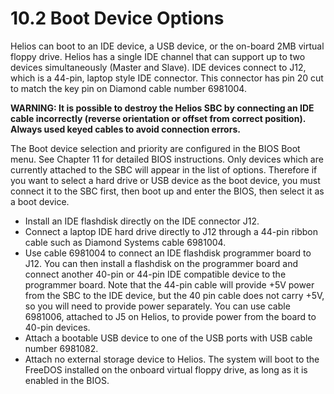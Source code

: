 # 10.2 Boot Device Options

Helios can boot to an IDE device, a USB device, or the on-board 2MB virtual floppy drive. Helios has a single IDE channel that can support up to two devices simultaneously (Master and Slave). IDE devices connect to J12, which is a 44-pin, laptop style IDE connector. This connector has pin 20 cut to match the key pin on Diamond cable number 6981004.&#x20;

**WARNING: It is possible to destroy the Helios SBC by connecting an IDE cable incorrectly (reverse orientation or offset from correct position). Always used keyed cables to avoid connection errors.**&#x20;

The Boot device selection and priority are configured in the BIOS Boot menu. See Chapter 11 for detailed BIOS instructions. Only devices which are currently attached to the SBC will appear in the list of options. Therefore if you want to select a hard drive or USB device as the boot device, you must connect it to the SBC first, then boot up and enter the BIOS, then select it as a boot device.

* Install an IDE flashdisk directly on the IDE connector J12.&#x20;
* Connect a laptop IDE hard drive directly to J12 through a 44-pin ribbon cable such as Diamond Systems cable 6981004.&#x20;
* Use cable 6981004 to connect an IDE flashdisk programmer board to J12. You can then install a flashdisk on the programmer board and connect another 40-pin or 44-pin IDE compatible device to the programmer board. Note that the 44-pin cable will provide +5V power from the SBC to the IDE device, but the 40 pin cable does not carry +5V, so you will need to provide power separately. You can use cable 6981006, attached to J5 on Helios, to provide power from the board to 40-pin devices.&#x20;
* Attach a bootable USB device to one of the USB ports with USB cable number 6981082.&#x20;
* Attach no external storage device to Helios. The system will boot to the FreeDOS installed on the onboard virtual floppy drive, as long as it is enabled in the BIOS.

